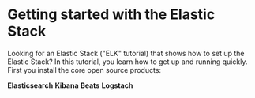 # Getting started with the Elastic Stack

 Looking for an Elastic Stack ("ELK" tutorial) that shows how to set up the Elastic Stack? In this tutorial, you learn how to get up and running quickly. First you install the core open source products:
 
  **Elasticsearch**
  **Kibana**
  **Beats**
  **Logstach**
